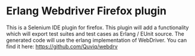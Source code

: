 Erlang Webdriver Firefox plugin
================
This is a Selenium IDE plugin for firefox. This plugin will add a functionality which
will export test suites and test cases as Erlang / EUnit source.
The generated code will use the erlang implementation of WebDriver.
You can find it here: https://github.com/Quviq/webdrv
